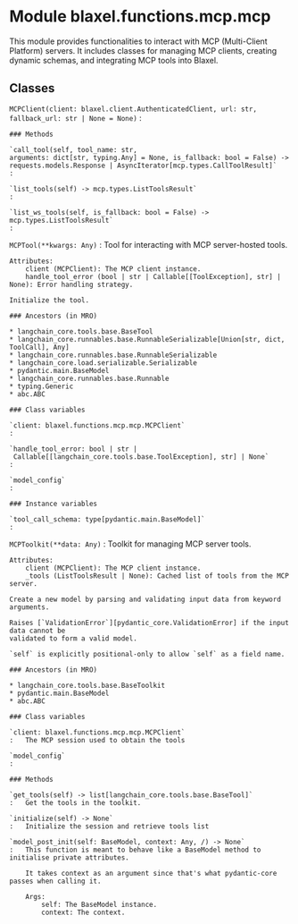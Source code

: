 Module blaxel.functions.mcp.mcp
===============================
This module provides functionalities to interact with MCP (Multi-Client Platform) servers.
It includes classes for managing MCP clients, creating dynamic schemas, and integrating MCP tools into Blaxel.

Classes
-------

`MCPClient(client: blaxel.client.AuthenticatedClient, url: str, fallback_url: str | None = None)`
:   

    ### Methods

    `call_tool(self, tool_name: str, arguments: dict[str, typing.Any] = None, is_fallback: bool = False) ‑> requests.models.Response | AsyncIterator[mcp.types.CallToolResult]`
    :

    `list_tools(self) ‑> mcp.types.ListToolsResult`
    :

    `list_ws_tools(self, is_fallback: bool = False) ‑> mcp.types.ListToolsResult`
    :

`MCPTool(**kwargs: Any)`
:   Tool for interacting with MCP server-hosted tools.
    
    Attributes:
        client (MCPClient): The MCP client instance.
        handle_tool_error (bool | str | Callable[[ToolException], str] | None): Error handling strategy.
    
    Initialize the tool.

    ### Ancestors (in MRO)

    * langchain_core.tools.base.BaseTool
    * langchain_core.runnables.base.RunnableSerializable[Union[str, dict, ToolCall], Any]
    * langchain_core.runnables.base.RunnableSerializable
    * langchain_core.load.serializable.Serializable
    * pydantic.main.BaseModel
    * langchain_core.runnables.base.Runnable
    * typing.Generic
    * abc.ABC

    ### Class variables

    `client: blaxel.functions.mcp.mcp.MCPClient`
    :

    `handle_tool_error: bool | str | Callable[[langchain_core.tools.base.ToolException], str] | None`
    :

    `model_config`
    :

    ### Instance variables

    `tool_call_schema: type[pydantic.main.BaseModel]`
    :

`MCPToolkit(**data: Any)`
:   Toolkit for managing MCP server tools.
    
    Attributes:
        client (MCPClient): The MCP client instance.
        _tools (ListToolsResult | None): Cached list of tools from the MCP server.
    
    Create a new model by parsing and validating input data from keyword arguments.
    
    Raises [`ValidationError`][pydantic_core.ValidationError] if the input data cannot be
    validated to form a valid model.
    
    `self` is explicitly positional-only to allow `self` as a field name.

    ### Ancestors (in MRO)

    * langchain_core.tools.base.BaseToolkit
    * pydantic.main.BaseModel
    * abc.ABC

    ### Class variables

    `client: blaxel.functions.mcp.mcp.MCPClient`
    :   The MCP session used to obtain the tools

    `model_config`
    :

    ### Methods

    `get_tools(self) ‑> list[langchain_core.tools.base.BaseTool]`
    :   Get the tools in the toolkit.

    `initialize(self) ‑> None`
    :   Initialize the session and retrieve tools list

    `model_post_init(self: BaseModel, context: Any, /) ‑> None`
    :   This function is meant to behave like a BaseModel method to initialise private attributes.
        
        It takes context as an argument since that's what pydantic-core passes when calling it.
        
        Args:
            self: The BaseModel instance.
            context: The context.